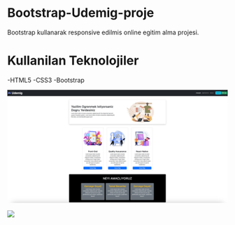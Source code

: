 <h1> Bootstrap-Udemig-proje </h1>

Bootstrap kullanarak responsive edilmis online egitim alma projesi.

# Kullanilan Teknolojiler

-HTML5
-CSS3
-Bootstrap

![](/Proje-ekran-resmi.jpg)

![](/Udemig-proje-calisirhali.gif)
